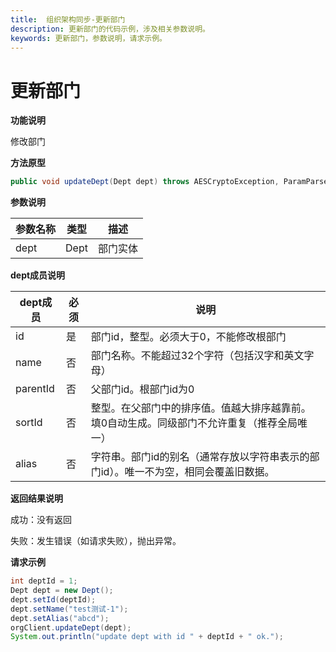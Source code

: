 ```yaml
---
title:  组织架构同步-更新部门
description: 更新部门的代码示例，涉及相关参数说明。
keywords: 更新部门，参数说明，请求示例。
---
```


# 更新部门

**功能说明**

修改部门

**方法原型**

```java
public void updateDept(Dept dept) throws AESCryptoException, ParamParserException, HttpRequestException;
```

**参数说明**

| 参数名称 | 类型 | 描述     |
| -------- | ---- | -------- |
| dept     | Dept | 部门实体 |

**dept成员说明**

| dept成员 | 必须 | 说明                                                         |
| -------- | ---- | ------------------------------------------------------------ |
| id       | 是   | 部门id，整型。必须大于0，不能修改根部门                      |
| name     | 否   | 部门名称。不能超过32个字符（包括汉字和英文字母）             |
| parentId | 否   | 父部门id。根部门id为0                                        |
| sortId   | 否   | 整型。在父部门中的排序值。值越大排序越靠前。填0自动生成。同级部门不允许重复（推荐全局唯一） |
| alias    | 否   | 字符串。部门id的别名（通常存放以字符串表示的部门id）。唯一不为空，相同会覆盖旧数据。 |

**返回结果说明**

成功：没有返回

失败：发生错误（如请求失败），抛出异常。

**请求示例**

```java
int deptId = 1;
Dept dept = new Dept();
dept.setId(deptId);
dept.setName("test测试-1");
dept.setAlias("abcd");
orgClient.updateDept(dept);
System.out.println("update dept with id " + deptId + " ok.");
```